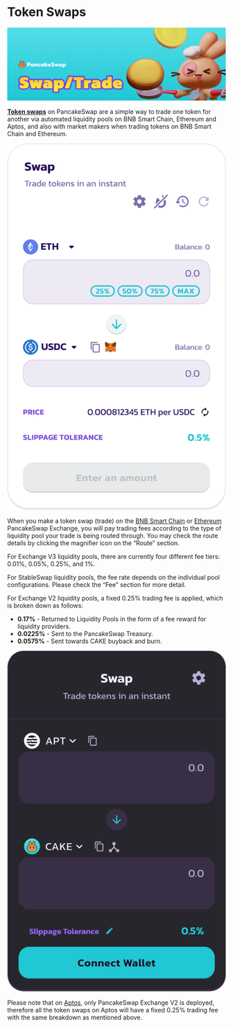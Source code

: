 # Token Swaps

![](../../.gitbook/assets/swap-trade-header.png)

[**Token swaps**](https://pancakeswap.finance/swap) on PancakeSwap are a simple way to trade one token for another via automated liquidity pools on BNB Smart Chain, Ethereum and Aptos, and also with market makers when trading tokens on BNB Smart Chain and Ethereum.

![](<../../.gitbook/assets/image (8) (1).png>)

When you make a token swap (trade) on the [BNB Smart Chain](https://pancakeswap.finance/swap?chain=bsc) or [Ethereum](https://pancakeswap.finance/swap?chain=eth) PancakeSwap Exchange, you will pay trading fees according to the type of liquidity pool your trade is being routed through. You may check the route details by clicking the magnifier icon on the “Route” section.

For Exchange V3 liquidity pools, there are currently four different fee tiers: 0.01%, 0.05%, 0.25%, and 1%.

For StableSwap liquidity pools, the fee rate depends on the individual pool configurations. Please check the “Fee” section for more detail.

For Exchange V2 liquidity pools, a fixed 0.25% trading fee is applied, which is broken down as follows:

* **0.17%** - Returned to Liquidity Pools in the form of a fee reward for liquidity providers.
* **0.0225%** - Sent to the PancakeSwap Treasury.
* **0.0575%** - Sent towards CAKE buyback and burn.

![](<../../.gitbook/assets/image (14) (2).png>)

Please note that on [Aptos](https://aptos.pancakeswap.finance/swap), only PancakeSwap Exchange V2 is deployed, therefore all the token swaps on Aptos will have a fixed 0.25% trading fee with the same breakdown as mentioned above.
